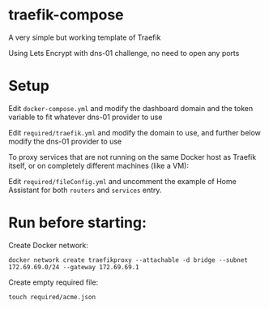 # traefik-compose

A very simple but working template of Traefik

Using Lets Encrypt with dns-01 challenge, no need to open any ports

# Setup

Edit `docker-compose.yml` and modify the dashboard domain and the token variable to fit whatever dns-01 provider to use

Edit `required/traefik.yml` and modify the domain to use, and further below modify the dns-01 provider to use

To proxy services that are not running on the same Docker host as Traefik itself, or on completely different machines (like a VM):

Edit `required/fileConfig.yml` and uncomment the example of Home Assistant for both `routers` and `services` entry.

# Run before starting:

Create Docker network:

`docker network create traefikproxy --attachable -d bridge --subnet 172.69.69.0/24 --gateway 172.69.69.1`

Create empty required file:

`touch required/acme.json`
